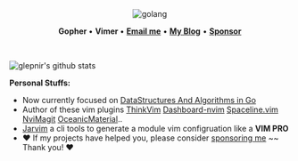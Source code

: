 <div align="center">
<img alt="golang" src="https://img.icons8.com/color/50/000000/golang.png"/>
</div>

<p align="center">
<b> Gopher </b>
•
<b> Vimer </b>
•
<b><a href="mailto:glepnir@gopherhub.org"> Email me</a></b>
•
<b><a href="https://blog.gopherhub.org">My Blog</a></b>
•
<b><a href="https://www.paypal.me/bobbyhub">Sponsor</a></b>
</p>

<br/>

![glepnir's github stats](https://github-readme-stats.vercel.app/api?username=glepnir&show_icons=true&theme=tokyonight)

**Personal Stuffs:**

- Now currently focused on [DataStructures And Algorithms in Go](https://github.com/glepnir/DataStructuresAndAlgorithms-Go)
- Author of these vim plugins [ThinkVim](https://github.com/hardcoreplayers/ThinkVim) [Dashboard-nvim](https://github.com/hardcoreplayers/dashboard-nvim) [Spaceline.vim](https://github.com/hardcoreplayers/spaceline.vim) [NviMagit](https://github.com/hardcoreplayers/nvimagit) [OceanicMaterial](https://github.com/hardcoreplayers/oceanic-material)..
- [Jarvim](https://github.com/glepnir/jarvim) a cli tools to generate a module vim configruation like a **VIM PRO**
- ❤️ If my projects have helped you, please consider [sponsoring me](https://www.paypal.me/bobbyhub) ~~ Thank you! ❤️
